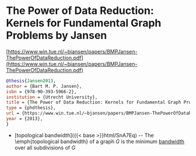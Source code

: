 # The Power of Data Reduction: Kernels for Fundamental Graph Problems by Jansen

[https://www.win.tue.nl/~bjansen/papers/BMPJansen-ThePowerOfDataReduction.pdf](https://www.win.tue.nl/~bjansen/papers/BMPJansen-ThePowerOfDataReduction.pdf)

```bibtex
@thesis{Jansen2013,
author = {Bart M. P. Jansen},
isbn = {978-90-393-5966-2},
institution = {Utrecht University},
title = {The Power of Data Reduction: Kernels for Fundamental Graph Problems},
type = {phdthesis},
url = {https://www.win.tue.nl/~bjansen/papers/BMPJansen-ThePowerOfDataReduction.pdf},
year = {2013},
}
```
* [topological bandwidth]({{< base >}}html/SnA7Eq) -- The \emph{topological bandwidth} of a graph $G$ is the minimum [bandwidth](../aP5a38) over all subdivisions of $G$